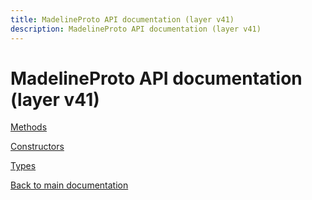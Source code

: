 ```yaml
---
title: MadelineProto API documentation (layer v41)
description: MadelineProto API documentation (layer v41)
---
```

# MadelineProto API documentation (layer v41)  

[Methods](methods/)

[Constructors](constructors/)

[Types](types/)


[Back to main documentation](..)
